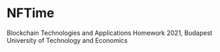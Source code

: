 # NFTime
Blockchain Technologies and Applications Homework 2021, Budapest University of Technology and Economics
